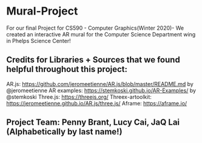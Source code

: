 # Mural-Project
For our final Project for CS590 - Computer Graphics(Winter 2020)- We created an interactive AR mural for the Computer Science Department wing in Phelps Science Center!

## Credits for Libraries + Sources that we found helpful throughout this project:
AR.js: https://github.com/jeromeetienne/AR.js/blob/master/README.md by @jeromeetienne
AR examples: https://stemkoski.github.io/AR-Examples/ by @stemkoski
Three.js: https://threejs.org/
Threex-artoolkit: https://jeromeetienne.github.io/AR.js/three.js/
Aframe: https://aframe.io/

## Project Team: Penny Brant, Lucy Cai, JaQ Lai (Alphabetically by last name!)
